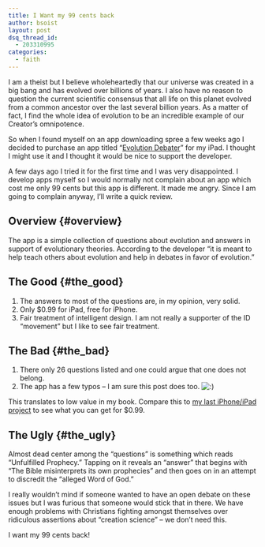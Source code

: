 ```yaml
---
title: I Want my 99 cents back
author: bsoist
layout: post
dsq_thread_id:
  - 203310995
categories:
  - faith
---
```

I am a theist but I believe wholeheartedly that our universe was created in a big bang and has evolved over billions of years. I also have no reason to question the current scientific consensus that all life on this planet evolved from a common ancestor over the last several billion years. As a matter of fact, I find the whole idea of evolution to be an incredible example of our Creator&#8217;s omnipotence. 

So when I found myself on an app downloading spree a few weeks ago I decided to purchase an app titled &#8220;[Evolution Debater][1]&#8221; for my iPad. I thought I might use it and I thought it would be nice to support the developer.

A few days ago I tried it for the first time and I was very disappointed. I develop apps myself so I would normally not complain about an app which cost me only 99 cents but this app is different. It made me angry. Since I am going to complain anyway, I&#8217;ll write a quick review. 

## Overview {#overview}

The app is a simple collection of questions about evolution and answers in support of evolutionary theories. According to the developer &#8220;it is meant to help teach others about evolution and help in debates in favor of evolution.&#8221;

## The Good {#the_good}

  1. The answers to most of the questions are, in my opinion, very solid. 
  2. Only $0.99 for iPad, free for iPhone. 
  3. Fair treatment of intelligent design. I am not really a supporter of the ID &#8220;movement&#8221; but I like to see fair treatment. 

## The Bad {#the_bad}

  1. There only 26 questions listed and one could argue that one does not belong. 
  2. The app has a few typos &#8211; I am sure this post does too. <img src='http://archive.whsjr.soistmann.com/oped/wp-includes/images/smilies/icon_smile.gif' alt=':)' class='wp-smiley' /> 

This translates to low value in my book. Compare this to [my last iPhone/iPad project][2] to see what you can get for $0.99. 

## The Ugly {#the_ugly}

Almost dead center among the &#8220;questions&#8221; is something which reads &#8220;Unfulfilled Prophecy.&#8221; Tapping on it reveals an &#8220;answer&#8221; that begins with &#8220;The Bible misinterprets its own prophecies&#8221; and then goes on in an attempt to discredit the &#8220;alleged Word of God.&#8221;

I really wouldn&#8217;t mind if someone wanted to have an open debate on these issues but I was furious that someone would stick that in there. We have enough problems with Christians fighting amongst themselves over ridiculous assertions about &#8220;creation science&#8221; &#8211; we don&#8217;t need this. 

I want my 99 cents back!

 [1]: http://itunes.apple.com/us/app/evolution-debater/id403833518?mt=8&ign-mpt=uo%3D4
 [2]: http://itunes.apple.com/us/app/archetype/id364504952?mt=8&ign-mpt=uo%3D4
